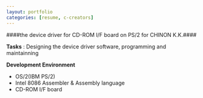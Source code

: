 ```yaml
---
layout: portfolio
categories: [resume, c-creators]
---
```


####the device driver for CD-ROM I/F board on PS/2 for CHINON K.K.####

  **Tasks**
  : Designing the device driver software, programming and maintainning

  **Development Environment**

  - OS/2(IBM PS/2)
  - Intel 8086 Assembler & Assembly language
  - CD-ROM I/F board
